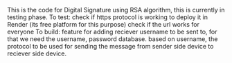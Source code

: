 This is the code for Digital Signature using RSA algorithm, this is currently in testing phase.
To test: check if https protocol is working
         to deploy it in Render (its free platform for this purpose)
         check if the url works for everyone
To build: feature for adding reciever username to be sent to, for that we need the username, password database.
          based on username, the protocol to be used for sending the message from sender side device to reciever side device.
